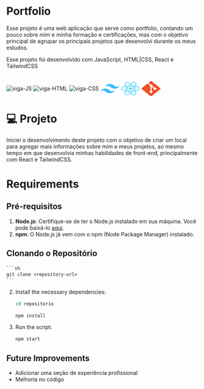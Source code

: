 
# Portfolio
Esse projeto é uma web aplicação que serve como portfolio, contando um pouco sobre mim e minha formação e certificações, mas com o objetivo principal de agrupar os principais projetos que desenvolvi durante os meus estudos.
<p>Esse projeto foi desenvolvido com JavaScript, HTML|CSS, React e TailwindCSS</p>
<div style="display: inline_block"><br>
  <img align="center" alt="viga-JS" height="30" width="40" src="https://cdn.jsdelivr.net/gh/devicons/devicon/icons/javascript/javascript-original.svg">
  <img align="center" alt="viga-HTML" height="40" width="50" src="https://cdn.jsdelivr.net/gh/devicons/devicon/icons/html5/html5-original-wordmark.svg">
  <img align="center" alt="viga-CSS" height="40" width="50" src="https://cdn.jsdelivr.net/gh/devicons/devicon/icons/css3/css3-original-wordmark.svg">
  <img align="center" alt="viga-Tailwind" height="40" width="50" src="https://github.com/devicons/devicon/blob/v2.16.0/icons/tailwindcss/tailwindcss-original.svg">
  <img align="center" alt="viga-React" height="40" width="50" src="https://github.com/devicons/devicon/blob/v2.16.0/icons/react/react-original.svg">
  <img align="center" alt="viga-C#" height="40" width="50" src="https://github.com/devicons/devicon/blob/v2.16.0/icons/git/git-original.svg">
</div>
<h1 font="bold">💻 Projeto</h1>
Iniciei o desenvolvimento deste projeto com o objetivo de criar um local para agregar mais informações sobre mim e meus projetos, ao mesmo tempo em que desenvolvia minhas habilidades de front-end, principalmente com React e TailwindCSS.

# Requirements

## Pré-requisitos

1. **Node.js**: Certifique-se de ter o Node.js instalado em sua máquina. Você pode baixá-lo [aqui](https://nodejs.org/).
2. **npm**: O Node.js já vem com o npm (Node Package Manager) instalado.

## Clonando o Repositório

    ```sh
    git clone <repository-url>
    ```

2. Install the necessary dependencies:

    ```sh
    cd repositorio
    ```

     ```sh
    npm install
    ```

3. Run the script:

    ```sh
    npm start
    ```

## Future Improvements
- Adicionar uma seção de experiência profissional
- Melhoria no código

